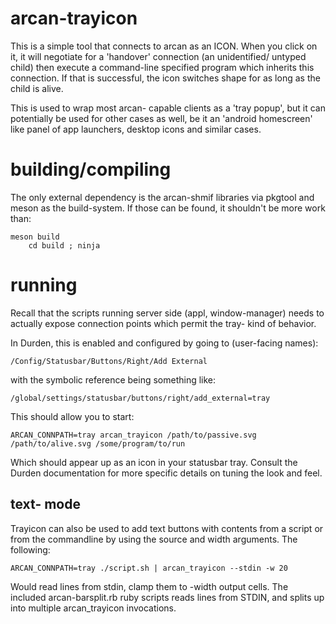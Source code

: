 # arcan-trayicon

This is a simple tool that connects to arcan as an ICON. When you click on it,
it will negotiate for a 'handover' connection (an unidentified/ untyped child)
then execute a command-line specified program which inherits this connection.
If that is successful, the icon switches shape for as long as the child is
alive.

This is used to wrap most arcan- capable clients as a 'tray popup', but it can
potentially be used for other cases as well, be it an 'android homescreen' like
panel of app launchers, desktop icons and similar cases.

# building/compiling

The only external dependency is the arcan-shmif libraries via pkgtool and meson
as the build-system. If those can be found, it shouldn't be more work than:

    meson build
		cd build ; ninja

# running

Recall that the scripts running server side (appl, window-manager) needs to
actually expose connection points which permit the tray- kind of behavior.

In Durden, this is enabled and configured by going to (user-facing names):

    /Config/Statusbar/Buttons/Right/Add External

with the symbolic reference being something like:

    /global/settings/statusbar/buttons/right/add_external=tray

This should allow you to start:

    ARCAN_CONNPATH=tray arcan_trayicon /path/to/passive.svg /path/to/alive.svg /some/program/to/run

Which should appear up as an icon in your statusbar tray. Consult the Durden
documentation for more specific details on tuning the look and feel.

## text- mode

Trayicon can also be used to add text buttons with contents from a script or
from the commandline by using the source and width arguments. The following:

    ARCAN_CONNPATH=tray ./script.sh | arcan_trayicon --stdin -w 20

Would read lines from stdin, clamp them to -width output cells. The included
arcan-barsplit.rb ruby scripts reads lines from STDIN, and splits up into
multiple arcan\_trayicon invocations.
